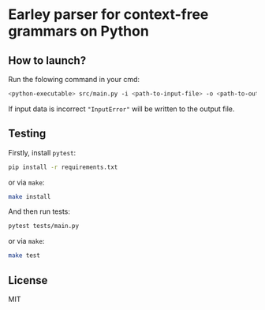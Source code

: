 # Earley parser for context-free grammars on Python

## How to launch?
Run the folowing command in your cmd:
```bash
<python-executable> src/main.py -i <path-to-input-file> -o <path-to-output-file>
```

If input data is incorrect `"InputError"` will be written to the output file.

## Testing

Firstly, install `pytest`:
```bash
pip install -r requirements.txt
```

or via `make`:
```bash
make install
```

And then run tests:
```bash
pytest tests/main.py
```

or via `make`:
```bash
make test
```

## License

MIT